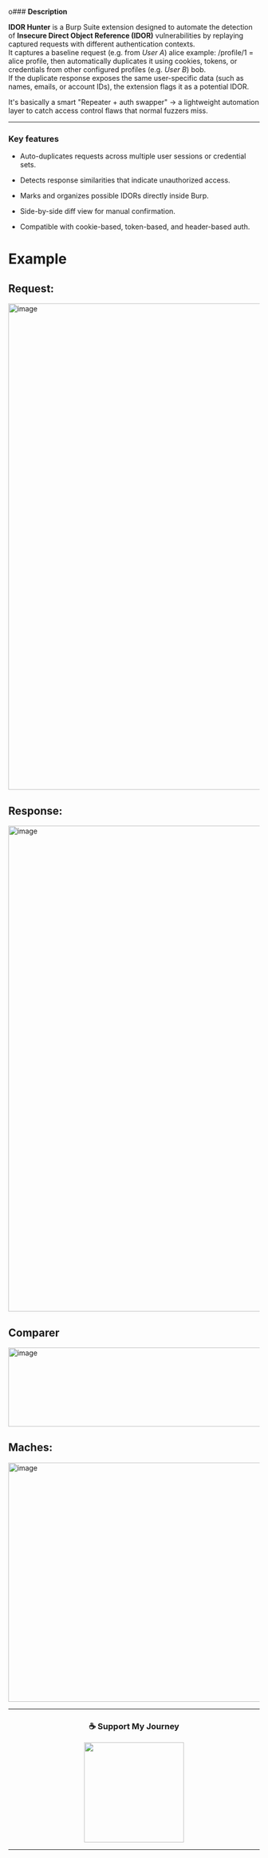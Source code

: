 o### **Description**

**IDOR Hunter** is a Burp Suite extension designed to automate the detection of **Insecure Direct Object Reference (IDOR)** vulnerabilities by replaying captured requests with different authentication contexts.\
It captures a baseline request (e.g. from *User A*) alice example: /profile/1 = alice profile, then automatically duplicates it using cookies, tokens, or credentials from other configured profiles (e.g. *User B*) bob.\
If the duplicate response exposes the same user-specific data (such as names, emails, or account IDs), the extension flags it as a potential IDOR.

It's basically a smart "Repeater + auth swapper" -> a lightweight automation layer to catch access control flaws that normal fuzzers miss.

* * * * *

### **Key features**

-   Auto-duplicates requests across multiple user sessions or credential sets.

-   Detects response similarities that indicate unauthorized access.

-   Marks and organizes possible IDORs directly inside Burp.

-   Side-by-side diff view for manual confirmation.

-   Compatible with cookie-based, token-based, and header-based auth.

# Example

## Request:

<img width="1916" height="972" alt="image" src="https://github.com/user-attachments/assets/7145d0e5-0b85-40d9-885c-09d64a158b0a" />

## Response:

<img width="1919" height="971" alt="image" src="https://github.com/user-attachments/assets/4d669b8f-3f0c-4b16-bbfd-cba1846fb424" />


## Comparer

<img width="1916" height="158" alt="image" src="https://github.com/user-attachments/assets/bfc617fb-83da-4e63-ae1f-8f720035c747" />

## Maches:

<img width="1916" height="478" alt="image" src="https://github.com/user-attachments/assets/ecfc052c-34fe-49da-8386-c65f29a0358d" />


---

<div align="center">
  <h3>☕ Support My Journey</h3>
</div>


<div align="center">
  <a href="https://www.buymeacoffee.com/tobiasguta">
    <img src="https://cdn.buymeacoffee.com/buttons/v2/default-yellow.png" width="200" />
  </a>
</div>

---

